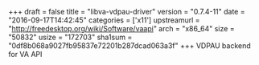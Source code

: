 +++
draft = false
title = "libva-vdpau-driver"
version = "0.7.4-11"
date = "2016-09-17T14:42:45"
categories = ['x11']
upstreamurl = "http://freedesktop.org/wiki/Software/vaapi"
arch = "x86_64"
size = "50832"
usize = "172703"
sha1sum = "0df8b068a9027fb95837e72201b287dcad063a3f"
+++
VDPAU backend for VA API